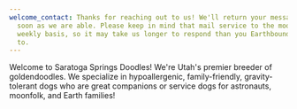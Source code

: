 ```yaml
---
welcome_contact: Thanks for reaching out to us! We'll return your message as
  soon as we are able. Please keep in mind that mail service to the moon is on a
  weekly basis, so it may take us longer to respond than you Earthbound are used
  to.
---
```

Welcome to Saratoga Springs Doodles! We're Utah's premier breeder of goldendoodles. We specialize in hypoallergenic, family-friendly, gravity-tolerant dogs who are great companions or service dogs for astronauts, moonfolk, and Earth families!